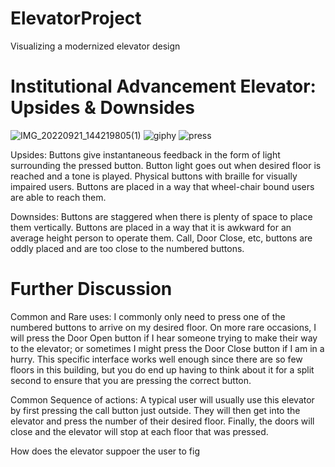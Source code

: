 # ElevatorProject
Visualizing a modernized elevator design

# Institutional Advancement Elevator: Upsides & Downsides
![IMG_20220921_144219805(1)](https://user-images.githubusercontent.com/114094237/191599398-53dcbf02-e27b-42d5-8fcb-c0b49176aba6.png) ![giphy](https://user-images.githubusercontent.com/114094237/191566506-575f2bcb-9c45-4d1e-8f06-9e96c4c856bb.gif) ![press](https://user-images.githubusercontent.com/114094237/191567374-df3098d2-b217-476f-94a1-598e12b4d940.gif)

Upsides: Buttons give instantaneous feedback in the form of light surrounding the pressed button. Button light goes out when desired floor is reached and a tone is played. Physical buttons with braille for visually impaired users. Buttons are placed in a way that wheel-chair bound users are able to reach them.

Downsides: Buttons are staggered when there is plenty of space to place them vertically. Buttons are placed in a way that it is awkward for an average height person to operate them. Call, Door Close, etc, buttons are oddly placed and are too close to the numbered buttons.

# Further Discussion
Common and Rare uses: I commonly only need to press one of the numbered buttons to arrive on my desired floor. On more rare occasions, I will press the Door Open button if I hear someone trying to make their way to the elevator; or sometimes I might press the Door Close button if I am in a hurry. This specific interface works well enough since there are so few floors in this building, but you do end up having to think about it for a split second to ensure that you are pressing the correct button.

Common Sequence of actions: A typical user will usually use this elevator by first pressing the call button just outside. They will then get into the elevator and press the number of their desired floor. Finally, the doors will close and the elevator will stop at each floor that was pressed.

How does the elevator suppoer the user to fig
